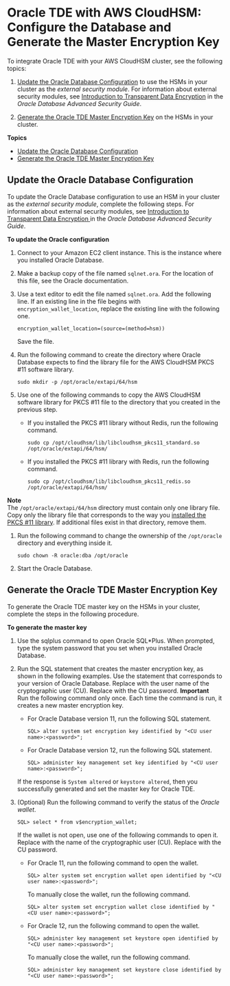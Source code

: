 # Oracle TDE with AWS CloudHSM: Configure the Database and Generate the Master Encryption Key<a name="oracle-tde-configure-database-and-generate-master-key"></a>

To integrate Oracle TDE with your AWS CloudHSM cluster, see the following topics:

1. [Update the Oracle Database Configuration](#oracle-tde-configure-database) to use the HSMs in your cluster as the *external security module*\. For information about external security modules, see [Introduction to Transparent Data Encryption](https://docs.oracle.com/database/122/ASOAG/introduction-to-transparent-data-encryption.htm) in the *Oracle Database Advanced Security Guide*\.

1. [Generate the Oracle TDE Master Encryption Key](#oracle-tde-generate-master-key) on the HSMs in your cluster\.

**Topics**
+ [Update the Oracle Database Configuration](#oracle-tde-configure-database)
+ [Generate the Oracle TDE Master Encryption Key](#oracle-tde-generate-master-key)

## Update the Oracle Database Configuration<a name="oracle-tde-configure-database"></a>

To update the Oracle Database configuration to use an HSM in your cluster as the *external security module*, complete the following steps\. For information about external security modules, see [ Introduction to Transparent Data Encryption ](https://docs.oracle.com/database/122/ASOAG/introduction-to-transparent-data-encryption.htm) in the *Oracle Database Advanced Security Guide*\. 

**To update the Oracle configuration**

1. Connect to your Amazon EC2 client instance\. This is the instance where you installed Oracle Database\.

1. Make a backup copy of the file named `sqlnet.ora`\. For the location of this file, see the Oracle documentation\. 

1. Use a text editor to edit the file named `sqlnet.ora`\. Add the following line\. If an existing line in the file begins with `encryption_wallet_location`, replace the existing line with the following one\.

   ```
   encryption_wallet_location=(source=(method=hsm))
   ```

   Save the file\.

1. Run the following command to create the directory where Oracle Database expects to find the library file for the AWS CloudHSM PKCS \#11 software library\. 

   ```
   sudo mkdir -p /opt/oracle/extapi/64/hsm
   ```

1. Use one of the following commands to copy the AWS CloudHSM software library for PKCS \#11 file to the directory that you created in the previous step\. 
   + If you installed the PKCS \#11 library without Redis, run the following command\.

     ```
     sudo cp /opt/cloudhsm/lib/libcloudhsm_pkcs11_standard.so /opt/oracle/extapi/64/hsm/
     ```
   + If you installed the PKCS \#11 library with Redis, run the following command\.

     ```
     sudo cp /opt/cloudhsm/lib/libcloudhsm_pkcs11_redis.so /opt/oracle/extapi/64/hsm/
     ```
**Note**  
The `/opt/oracle/extapi/64/hsm` directory must contain only one library file\. Copy only the library file that corresponds to the way you [installed the PKCS \#11 library](pkcs11-library-install.md#install-pkcs11-library)\. If additional files exist in that directory, remove them\. 

1. Run the following command to change the ownership of the `/opt/oracle` directory and everything inside it\.

   ```
   sudo chown -R oracle:dba /opt/oracle
   ```

1. Start the Oracle Database\.

## Generate the Oracle TDE Master Encryption Key<a name="oracle-tde-generate-master-key"></a>

To generate the Oracle TDE master key on the HSMs in your cluster, complete the steps in the following procedure\.

**To generate the master key**

1. Use the sqlplus command to open Oracle SQL\*Plus\. When prompted, type the system password that you set when you installed Oracle Database\. 

1. Run the SQL statement that creates the master encryption key, as shown in the following examples\. Use the statement that corresponds to your version of Oracle Database\. Replace *<CU user name>* with the user name of the cryptographic user \(CU\)\. Replace *<password>* with the CU password\. 
**Important**  
Run the following command only once\. Each time the command is run, it creates a new master encryption key\. 
   + For Oracle Database version 11, run the following SQL statement\.

     ```
     SQL> alter system set encryption key identified by "<CU user name>:<password>";
     ```
   + For Oracle Database version 12, run the following SQL statement\.

     ```
     SQL> administer key management set key identified by "<CU user name>:<password>";
     ```

   If the response is `System altered` or `keystore altered`, then you successfully generated and set the master key for Oracle TDE\. 

1. \(Optional\) Run the following command to verify the status of the *Oracle wallet*\.

   ```
   SQL> select * from v$encryption_wallet;
   ```

   If the wallet is not open, use one of the following commands to open it\. Replace *<CU user name>* with the name of the cryptographic user \(CU\)\. Replace *<password>* with the CU password\. 
   + For Oracle 11, run the following command to open the wallet\.

     ```
     SQL> alter system set encryption wallet open identified by "<CU user name>:<password>";
     ```

     To manually close the wallet, run the following command\.

     ```
     SQL> alter system set encryption wallet close identified by "<CU user name>:<password>";
     ```
   + For Oracle 12, run the following command to open the wallet\.

     ```
     SQL> administer key management set keystore open identified by "<CU user name>:<password>";
     ```

     To manually close the wallet, run the following command\.

     ```
     SQL> administer key management set keystore close identified by "<CU user name>:<password>";
     ```